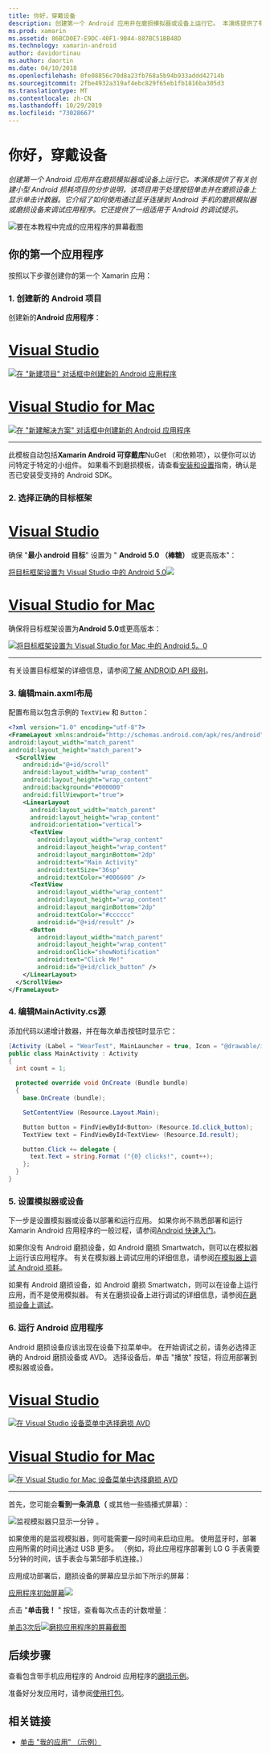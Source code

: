 ```yaml
---
title: 你好，穿戴设备
description: 创建第一个 Android 应用并在磨损模拟器或设备上运行它。 本演练提供了有关创建小型 Android 损耗项目的分步说明，该项目用于处理按钮单击并在磨损设备上显示单击计数器。 它介绍了如何使用通过蓝牙连接到 Android 手机的磨损模拟器或磨损设备来调试应用程序。 它还提供了一组适用于 Android 的调试提示。
ms.prod: xamarin
ms.assetid: 86BCD0E7-E9DC-40F1-9B44-887BC51BB48D
ms.technology: xamarin-android
author: davidortinau
ms.author: daortin
ms.date: 04/10/2018
ms.openlocfilehash: 0fe08856c70d8a23fb768a5b94b933addd42714b
ms.sourcegitcommit: 2fbe4932a319af4ebc829f65eb1fb1816ba305d3
ms.translationtype: MT
ms.contentlocale: zh-CN
ms.lasthandoff: 10/29/2019
ms.locfileid: "73028667"
---
```

# <a name="hello-wear"></a>你好，穿戴设备

_创建第一个 Android 应用并在磨损模拟器或设备上运行它。本演练提供了有关创建小型 Android 损耗项目的分步说明，该项目用于处理按钮单击并在磨损设备上显示单击计数器。它介绍了如何使用通过蓝牙连接到 Android 手机的磨损模拟器或磨损设备来调试应用程序。它还提供了一组适用于 Android 的调试提示。_

![要在本教程中完成的应用程序的屏幕截图](hello-wear-images/example.png)

## <a name="your-first-wear-app"></a>你的第一个应用程序

按照以下步骤创建你的第一个 Xamarin 应用：

### <a name="1-create-a-new-android-project"></a>1. 创建新的 Android 项目

创建新的**Android 应用程序**：

<!-- markdownlint-disable MD001 -->

# <a name="visual-studiotabwindows"></a>[Visual Studio](#tab/windows)

[![在 "新建项目" 对话框中创建新的 Android 应用程序](hello-wear-images/vs/new-solution-sml.w157.png)](hello-wear-images/vs/new-solution.w157.png#lightbox)

# <a name="visual-studio-for-mactabmacos"></a>[Visual Studio for Mac](#tab/macos)

[![在 "新建解决方案" 对话框中创建新的 Android 应用程序](hello-wear-images/xs/new-solution-sml.png)](hello-wear-images/xs/new-solution.png#lightbox)

-----

此模板自动包括**Xamarin Android 可穿戴库**NuGet （和依赖项），以便你可以访问特定于特定的小组件。 如果看不到磨损模板，请查看[安装和设置](~/android/wear/get-started/installation.md)指南，确认是否已安装受支持的 Android SDK。 

### <a name="2-choose-the-correct-target-framework"></a>2. 选择正确的**目标框架**

# <a name="visual-studiotabwindows"></a>[Visual Studio](#tab/windows)

确保 "**最小 android 目标**" 设置为 " **Android 5.0 （棒糖）** 或更高版本"： 

[将目标框架设置为 Visual Studio 中的 Android 5.0![](hello-wear-images/vs/target-framework-sml.png)](hello-wear-images/vs/target-framework.png#lightbox)

# <a name="visual-studio-for-mactabmacos"></a>[Visual Studio for Mac](#tab/macos)

确保将目标框架设置为**Android 5.0**或更高版本：

[![将目标框架设置为 Visual Studio for Mac 中的 Android 5。0](hello-wear-images/xs/target-framework-sml.png)](hello-wear-images/xs/target-framework.png#lightbox)

-----

有关设置目标框架的详细信息，请参阅[了解 ANDROID API 级别](~/android/app-fundamentals/android-api-levels.md)。

### <a name="3-edit-the-mainaxml-layout"></a>3. 编辑**main.axml**布局

配置布局以包含示例的 `TextView` 和 `Button`： 

```xml
<?xml version="1.0" encoding="utf-8"?>
<FrameLayout xmlns:android="http://schemas.android.com/apk/res/android"
android:layout_width="match_parent"
android:layout_height="match_parent">
  <ScrollView
    android:id="@+id/scroll"
    android:layout_width="wrap_content"
    android:layout_height="wrap_content"
    android:background="#000000"
    android:fillViewport="true">
    <LinearLayout
      android:layout_width="match_parent"
      android:layout_height="wrap_content"
      android:orientation="vertical">
      <TextView
        android:layout_width="wrap_content"
        android:layout_height="wrap_content"
        android:layout_marginBottom="2dp"
        android:text="Main Activity"
        android:textSize="36sp"
        android:textColor="#006600" />
      <TextView
        android:layout_width="wrap_content"
        android:layout_height="wrap_content"
        android:layout_marginBottom="2dp"
        android:textColor="#cccccc"
        android:id="@+id/result" />
      <Button
        android:layout_width="match_parent"
        android:layout_height="wrap_content"
        android:onClick="showNotification"
        android:text="Click Me!"
        android:id="@+id/click_button" />
    </LinearLayout>
  </ScrollView>
</FrameLayout>
```

### <a name="4-edit-the-mainactivitycs-source"></a>4. 编辑**MainActivity.cs**源

添加代码以递增计数器，并在每次单击按钮时显示它： 

```csharp
[Activity (Label = "WearTest", MainLauncher = true, Icon = "@drawable/icon")]
public class MainActivity : Activity
{
  int count = 1;

  protected override void OnCreate (Bundle bundle)
  {
    base.OnCreate (bundle);

    SetContentView (Resource.Layout.Main);

    Button button = FindViewById<Button> (Resource.Id.click_button);
    TextView text = FindViewById<TextView> (Resource.Id.result);

    button.Click += delegate {
      text.Text = string.Format ("{0} clicks!", count++);
    };
  }
}
```

### <a name="5-setup-an-emulator-or-device"></a>5. 设置模拟器或设备

下一步是设置模拟器或设备以部署和运行应用。 如果你尚不熟悉部署和运行 Xamarin Android 应用程序的一般过程，请参阅[Android 快速入门](~/android/get-started/hello-android/hello-android-quickstart.md)。

如果你没有 Android 磨损设备，如 Android 磨损 Smartwatch，则可以在模拟器上运行该应用程序。 有关在模拟器上调试应用的详细信息，请参阅[在模拟器上调试 Android 损耗](~/android/wear/deploy-test/debug-on-emulator.md)。

如果有 Android 磨损设备，如 Android 磨损 Smartwatch，则可以在设备上运行应用，而不是使用模拟器。 有关在磨损设备上进行调试的详细信息，请参阅[在磨损设备上调试](~/android/wear/deploy-test/debug-on-device.md)。

### <a name="6-run-the-android-wear-app"></a>6. 运行 Android 应用程序

Android 磨损设备应该出现在设备下拉菜单中。 在开始调试之前，请务必选择正确的 Android 磨损设备或 AVD。 选择设备后，单击 "播放" 按钮，将应用部署到模拟器或设备。

# <a name="visual-studiotabwindows"></a>[Visual Studio](#tab/windows)

[![在 Visual Studio 设备菜单中选择磨损 AVD](hello-wear-images/vs/choose-wear-sim.png)](hello-wear-images/vs/choose-wear-sim.png#lightbox)

# <a name="visual-studio-for-mactabmacos"></a>[Visual Studio for Mac](#tab/macos)

[![在 Visual Studio for Mac 设备菜单中选择磨损 AVD](hello-wear-images/xs/choose-wear-sim.png)](hello-wear-images/xs/choose-wear-sim.png#lightbox)

-----

首先，您可能会**看到一条消息（** 或其他一些插播式屏幕）： 

![监视模拟器只显示一分钟 。](hello-wear-images/please-wait.png)

如果使用的是监视模拟器，则可能需要一段时间来启动应用。 使用蓝牙时，部署应用所需的时间比通过 USB 更多。 （例如，将此应用程序部署到 LG G 手表需要5分钟的时间，该手表会与第5部手机连接。）

应用成功部署后，磨损设备的屏幕应显示如下所示的屏幕：

[应用程序初始屏幕![](hello-wear-images/mainactivity-screen.png)](hello-wear-images/mainactivity-screen.png#lightbox)

点击 "**单击我！** " 按钮，查看每次点击的计数增量：

[单击3次后![磨损应用程序的屏幕截图](hello-wear-images/mainactivity-counts.png)](hello-wear-images/mainactivity-counts.png#lightbox)

## <a name="next-steps"></a>后续步骤

查看包含带手机应用程序的 Android 应用程序的[磨损示例](https://docs.microsoft.com/samples/browse/?products=xamarin&term=Xamarin.Android+wear)。

准备好分发应用时，请参阅[使用打包](~/android/wear/deploy-test/packaging.md)。

## <a name="related-links"></a>相关链接

- [单击 "我的应用" （示例）](https://docs.microsoft.com/samples/xamarin/monodroid-samples/wear-weartest)
